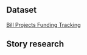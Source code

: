 ## Dataset
[Bill Projects Funding Tracking 
](https://docs.google.com/spreadsheets/d/1eC8RMnag1o92JPmAkTBS-hxNVKGZwf0epu9X-X3qaZA/edit?usp=sharing
)

## Story research
